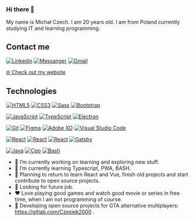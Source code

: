 ### Hi there 👋
<p>My name is Michał Czech. I am 20 years old. I am from Poland currently studying IT and learning programming. </p>

## Contact me

[![Linkedin](https://img.shields.io/badge/-LinkedIn-blue?style=flat-square&logo=Linkedin&logoColor=white&link=https://www.linkedin.com/in/Czesiek2000/)](https://www.linkedin.com/in/michalczech00/)
[![Messanger](https://img.shields.io/badge/-Messenger-blue?style=flat-square&logo=Messenger&logoColor=white&link=https://www.messenger.com/)](https://www.m.me/michalczech00)
[![Gmail](https://img.shields.io/badge/-Gmail-c14438?style=flat-square&logo=Gmail&logoColor=white&link=gmail:michal.czech00@gmail.com)](gmail:michal.czech00@gmail.com)

<p><a href="https://czesiek2000.github.io/portfolioWebsite/" target="_blank">🌐 Check out my website</a></p>

## Technologies
[![HTML5](https://img.shields.io/badge/-HTML5-E34F26?style=flat-square&logo=html5&logoColor=white&link=https://github.com/Czesiek2000/)](https://github.com/Czesiek2000/)
[![CSS3](https://img.shields.io/badge/-CSS3-1572B6?style=flat-square&logo=css3&link=https://github.com/Czesiek2000/)](https://github.com/Czesiek2000/)
[![Sass](https://img.shields.io/badge/-Sass-black?style=flat-square&logo=Sass&logoColor=pink)](https://github.com/Czesiek2000/)
[![Bootstrap](https://img.shields.io/badge/-Bootstrap-black?style=flat-square&logo=bootstrap&logoColor=purple&link=https://github.com/Czesiek2000/)](https://github.com/Czesiek2000/)

[![JavaScript](https://img.shields.io/badge/-JavaScript-black?style=flat-square&logo=javascript&link=https://github.com/Czesiek2000/)](https://github.com/Czesiek2000/)
[![TypeScript](https://img.shields.io/badge/-TypeScript-007ACC?style=flat-square&logo=typescript&link=https://github.com/Czesiek2000/)](https://github.com/Czesiek2000/)
[![Electron](https://img.shields.io/badge/-Electron-blue?style=flat-square&logo=electron&logoColor=black&link=https://github.com/Czesiek2000/)](https://github.com/Czesiek2000/)


[![Git](https://img.shields.io/badge/-Git-black?style=flat-square&logo=git&link=https://github.com/Czesiek2000/)](https://github.com/Czesiek2000/)
[![Figma](https://img.shields.io/badge/-Figma-gray?style=flat-square&logo=Figma)](https://github.com/Czesiek2000/)
[![Adobe XD](https://img.shields.io/badge/AdobeXd-gray?style=flat-square&logo=adobexd)](https://github.com/Czesiek2000/)
[![Visual Studio Code](https://img.shields.io/badge/-VisualStudioCode-gray?style=flat-square&logo=visual-studio-code)](https://github.com/Czesiek2000/)

[![React](https://img.shields.io/badge/-React-black?style=flat-square&logo=react)](https://github.com/Czesiek2000/)
[![React](https://img.shields.io/badge/-Vuejs-black?style=flat-square&logo=vue.js)](https://github.com/Czesiek2000/)
[![React](https://img.shields.io/badge/-Nodejs-black?style=flat-square&logo=node.js)](https://github.com/Czesiek2000/)
[![Gatsby](https://img.shields.io/badge/-Gatsby-purple?style=flat-square&logo=Gatsby&logoColor=white)](https://github.com/Czesiek2000/)

[![Java](https://img.shields.io/badge/-Java-important?style=flat-square&logo=Java&logoColor=black)](https://github.com/Czesiek2000/)
[![Cpp](https://img.shields.io/badge/-c++-blue?style=flat-square&logo=c&logoColor=white)](https://github.com/Czesiek2000/)
[![Bash](https://img.shields.io/badge/Bash-blue?style=flat-square&logo=gnubash&logoColor=white)](https://github.com/Czesiek2000/)


- 🔭 I’m currently working on learning and exploring new stuff.
- 🌱 I’m currently learning Typescript, PWA, BASH.
- 📆 Planning to return to learn React and Vue, finish old projects and start contribute to open source projects. 
- 🤔 Looking for future job.
- ❤️ Love playing good games and watch good movie or series in free time, when I am not programming of course.
- 👑 Developing open source projects for GTA alternative multiplayers: https://gitlab.com/Czesiek2000 .
